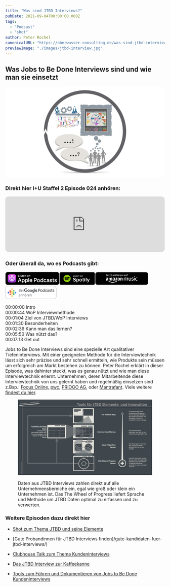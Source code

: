 ```yaml
---
title: "Was sind JTBD Interviews?"
pubDate: 2021-09-04T00:00:00.000Z
tags:
  - "Podcast"
  - "shot"
author: Peter Rochel
canonicalURL: "https://oberwasser-consulting.de/was-sind-jtbd-interviews"
previewImage: "./images/jtbd-interview.jpg"
---
```


## Was Jobs to Be Done Interviews sind und wie man sie einsetzt

![](./images/jtbd-interview.jpg)

### Direkt hier I+U Staffel 2 Episode 024 anhören:

<iframe data-osano="MARKETING" src="https://embed.podcasts.apple.com/us/podcast/was-sind-jobs-to-be-done-interviews/id1354901024?i=1000534323020&amp;itsct=podcast_box_player&amp;itscg=30200&amp;ls=1&amp;theme=auto" height="175px" frameborder="0" sandbox="allow-forms allow-popups allow-same-origin allow-scripts allow-top-navigation-by-user-activation" allow="autoplay *; encrypted-media *;" style="width: 100%; max-width: 660px; overflow: hidden; border-top-left-radius: 10px; border-top-right-radius: 10px; border-bottom-right-radius: 10px; border-bottom-left-radius: 10px; background-color: transparent;"></iframe>

### Oder überall da, wo es Podcasts gibt:

[![](images/listen-on-apple-podcast.png)](https://podcasts.apple.com/de/podcast/was-sind-jobs-to-be-done-interviews/id1354901024?i=1000534323020&itsct=podcast_box&itscg=30200&ls=1)[![](images/listen-on-spotify.png)](https://open.spotify.com/episode/0IZkmsvmPqDKlxivhZ7yfW?si=kXHcw-wpS7OHTVEfLMr1Wg)[![](images/ListenOn_AmazonMusic_button_Black_RGB_5X_DE-300x73.png)](https://music.amazon.de/podcasts/4838bd28-7b97-4912-80cb-de39a6c75654/episodes/175cc8d1-0e0b-4c5b-85f2-6729c6afa6c3/innovate-upgrade-was-sind-jobs-to-be-done-interviews)[![jobs to be done podcast](images/DE_Google_Podcasts_Badge_8x-300x76.png)](https://podcasts.google.com/feed/aHR0cHM6Ly96dW04cnkucG9kY2FzdGVyLmRlL29iZXJ3YXNzZXIucnNz/episode/cG9kLTYxMzM1Yjg4NjlmZGU1MzA4MDE5MTA?sa=X&ved=0CAUQkfYCahcKEwiooZT4pJGCAxUAAAAAHQAAAAAQAQ)

00:00:00 Intro<br>
00:00:44 WoP Interviewmethode<br>
00:01:04 Ziel von JTBD/WoP Interviews<br>
00:01:30 Besonderheiten<br>
00:02:39 Kann man das lernen?<br>
00:05:50 Was nützt das?<br>
00:07:13 Get out

Jobs to Be Done Interviews sind eine spezielle Art qualitativer Tiefeninterviews. Mit einer geeigneten Methode für die Interviewtechnik lässt sich sehr präzise und sehr schnell ermitteln, wie Produkte sein müssen um erfolgreich am Markt bestehen zu können. Peter Rochel erklärt in dieser Episode, was dahinter steckt, was es genau nützt und wie man diese Interviewtechnik erlernt. Unternehmen, deren Mitarbeitende diese Interviewtechnik von uns gelernt haben und regelmäßig einsetzen sind z.Bsp.: [Focus Online,](https://www.focus.de) [pwc](https://www.pwc.de), [PRIOGO AG](https://www.priogo.com), oder [Mantrafant](https://mantrafant.com). Viele weitere [findest du hier](https://oberwasser-consulting.de/ueber/expertise/).

<figure>

![](./images/JTBD-Tools.001.jpeg)

<figcaption>

Daten aus JTBD Interviews zahlen direkt auf alle Unternehmensbereiche ein, egal wie groß oder klein ein Unternehmen ist. Das The Wheel of Progress liefert Sprache und Methode um JTBD Daten optimal zu erfassen und zu verwerten.

</figcaption>

</figure>

### Weitere Episoden dazu direkt hier

- [Shot zum Thema JTBD und seine Elemente](https://oberwasser-consulting.de/der-job-to-be-done-jtbd/)

- [Gute Probandinnen für JTBD Interviews finden]/gute-kandidaten-fuer-jtbd-interviews/)

- [Clubhouse Talk zum Thema Kundeninterviews](https://oberwasser-consulting.de/podcast043/)

- [Das JTBD Interview zur Kaffeekanne](https://oberwasser-consulting.de/podcast043/)

- [Tools zum Führen und Dokumentieren von Jobs to Be Done Kundeninterviews](https://oberwasser-consulting.de/jtbd-tools/)
